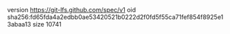 version https://git-lfs.github.com/spec/v1
oid sha256:fd65fda4a2edbb0ae53420521b0222d2f0fd5f55ca71fef854f8925e13abaa13
size 10741
